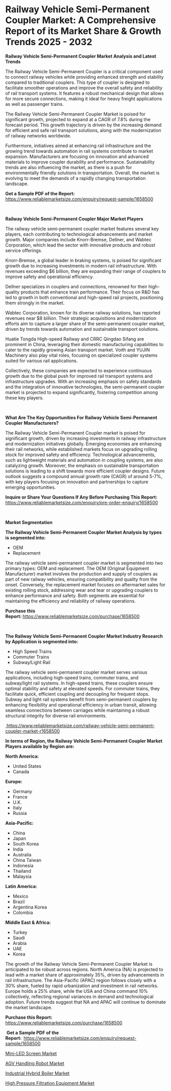 <p><h1>Railway Vehicle Semi-Permanent Coupler Market: A Comprehensive Report of its Market Share & Growth Trends 2025 - 2032</h1></p><p><strong>Railway Vehicle Semi-Permanent Coupler Market Analysis and Latest Trends</strong></p>
<p><p>The Railway Vehicle Semi-Permanent Coupler is a critical component used to connect railway vehicles while providing enhanced strength and stability compared to traditional couplers. This type of coupler is designed to facilitate smoother operations and improve the overall safety and reliability of rail transport systems. It features a robust mechanical design that allows for more secure connections, making it ideal for heavy freight applications as well as passenger trains.</p><p>The Railway Vehicle Semi-Permanent Coupler Market is poised for significant growth, projected to expand at a CAGR of 7.8% during the forecast period. This growth trajectory is driven by the increasing demand for efficient and safe rail transport solutions, along with the modernization of railway networks worldwide. </p><p>Furthermore, initiatives aimed at enhancing rail infrastructure and the growing trend towards automation in rail systems contribute to market expansion. Manufacturers are focusing on innovation and advanced materials to improve coupler durability and performance. Sustainability trends are also influencing the market, as there is a push for environmentally friendly solutions in transportation. Overall, the market is evolving to meet the demands of a rapidly changing transportation landscape.</p></p>
<p><strong>Get a Sample PDF of the Report:&nbsp;</strong> <a href="https://www.reliablemarketsize.com/enquiry/request-sample/1658500?utm_campaign=1903&utm_medium=2&utm_source=Github&utm_content=ia&utm_term=23032025&utm_id=railway-vehicle-semi-permanent-coupler">https://www.reliablemarketsize.com/enquiry/request-sample/1658500</a></p>
<p>&nbsp;</p>
<p><strong>Railway Vehicle Semi-Permanent Coupler Major Market Players</strong></p>
<p><p>The railway vehicle semi-permanent coupler market features several key players, each contributing to technological advancements and market growth. Major companies include Knorr-Bremse, Dellner, and Wabtec Corporation, which lead the sector with innovative products and robust service offerings. </p><p>Knorr-Bremse, a global leader in braking systems, is poised for significant growth due to increasing investments in modern rail infrastructure. With revenues exceeding $6 billion, they are expanding their range of couplers to improve safety and operational efficiency.</p><p>Dellner specializes in couplers and connections, renowned for their high-quality products that enhance train performance. Their focus on R&D has led to growth in both conventional and high-speed rail projects, positioning them strongly in the market.</p><p>Wabtec Corporation, known for its diverse railway solutions, has reported revenues near $8 billion. Their strategic acquisitions and modernization efforts aim to capture a larger share of the semi-permanent coupler market, driven by trends towards automation and sustainable transport solutions.</p><p>Huatie Tongda High-speed Railway and CRRC Qingdao Sifang are prominent in China, leveraging their domestic manufacturing capabilities to cater to the rapidly growing Asian transport market. Voith and YUJIN Machinery also play vital roles, focusing on specialized coupler systems suited for various rail applications.</p><p>Collectively, these companies are expected to experience continuous growth due to the global push for improved rail transport systems and infrastructure upgrades. With an increasing emphasis on safety standards and the integration of innovative technologies, the semi-permanent coupler market is projected to expand significantly, fostering competition among these key players.</p></p>
<p>&nbsp;</p>
<p><strong>What Are The Key Opportunities For Railway Vehicle Semi-Permanent Coupler Manufacturers?</strong></p>
<p><p>The Railway Vehicle Semi-Permanent Coupler market is poised for significant growth, driven by increasing investments in railway infrastructure and modernization initiatives globally. Emerging economies are enhancing their rail networks, while established markets focus on upgrading rolling stock for improved safety and efficiency. Technological advancements, such as lightweight materials and automation in coupling systems, are also catalyzing growth. Moreover, the emphasis on sustainable transportation solutions is leading to a shift towards more efficient coupler designs. Future outlook suggests a compound annual growth rate (CAGR) of around 5-7%, with key players focusing on innovation and partnerships to capture emerging opportunities.</p></p>
<p><strong>Inquire or Share Your Questions If Any Before Purchasing This Report:</strong> <a href="https://www.reliablemarketsize.com/enquiry/pre-order-enquiry/1658500?utm_campaign=1903&utm_medium=2&utm_source=Github&utm_content=ia&utm_term=23032025&utm_id=railway-vehicle-semi-permanent-coupler">https://www.reliablemarketsize.com/enquiry/pre-order-enquiry/1658500</a></p>
<p>&nbsp;</p>
<p><strong>Market Segmentation</strong></p>
<p><strong>The Railway Vehicle Semi-Permanent Coupler Market Analysis by types is segmented into:</strong></p>
<p><ul><li>OEM</li><li>Replacement</li></ul></p>
<p><p>The railway vehicle semi-permanent coupler market is segmented into two primary types: OEM and replacement. The OEM (Original Equipment Manufacturer) market involves the production and supply of couplers as part of new railway vehicles, ensuring compatibility and quality from the onset. Conversely, the replacement market focuses on aftermarket sales for existing rolling stock, addressing wear and tear or upgrading couplers to enhance performance and safety. Both segments are essential for maintaining the efficiency and reliability of railway operations.</p></p>
<p><strong>Purchase this Report:&nbsp;</strong><a href="https://www.reliablemarketsize.com/purchase/1658500?utm_campaign=1903&utm_medium=2&utm_source=Github&utm_content=ia&utm_term=23032025&utm_id=railway-vehicle-semi-permanent-coupler">https://www.reliablemarketsize.com/purchase/1658500</a></p>
<p>&nbsp;</p>
<p><strong>The Railway Vehicle Semi-Permanent Coupler Market Industry Research by Application is segmented into:</strong></p>
<p><ul><li>High Speed Trains</li><li>Commuter Trains</li><li>Subway/Light Rail</li></ul></p>
<p><p>The railway vehicle semi-permanent coupler market serves various applications, including high-speed trains, commuter trains, and subway/light rail systems. In high-speed trains, these couplers ensure optimal stability and safety at elevated speeds. For commuter trains, they facilitate quick, efficient coupling and decoupling for frequent stops. Subway and light rail systems benefit from semi-permanent couplers by enhancing flexibility and operational efficiency in urban transit, allowing seamless connections between carriages while maintaining a robust structural integrity for diverse rail environments.</p></p>
<p><a href="https://www.reliablemarketsize.com/railway-vehicle-semi-permanent-coupler-market-r1658500?utm_campaign=1903&utm_medium=2&utm_source=Github&utm_content=ia&utm_term=23032025&utm_id=railway-vehicle-semi-permanent-coupler">&nbsp;https://www.reliablemarketsize.com/railway-vehicle-semi-permanent-coupler-market-r1658500</a></p>
<p><strong>In terms of Region, the Railway Vehicle Semi-Permanent Coupler Market Players available by Region are:</strong></p>
<p>
    <p> <strong> North America: </strong>
        <ul>
            <li>United States</li>
            <li>Canada</li>
        </ul>
        </p> 
    <p> <strong> Europe: </strong>
        <ul>
            <li>Germany</li>
            <li>France</li>
            <li>U.K.</li>
            <li>Italy</li>
            <li>Russia</li>
        </ul>
        </p> 
    <p> <strong> Asia-Pacific: </strong>
        <ul>
            <li>China</li>
            <li>Japan</li>
            <li>South Korea</li>
            <li>India</li>
            <li>Australia</li>
            <li>China Taiwan</li>
            <li>Indonesia</li>
            <li>Thailand</li>
            <li>Malaysia</li>
        </ul>
        </p> 
    <p> <strong> Latin America: </strong>
        <ul>
            <li>Mexico</li>
            <li>Brazil</li>
            <li>Argentina Korea</li>
            <li>Colombia</li>
        </ul>
        </p> 
    <p> <strong> Middle East & Africa: </strong>
        <ul>
            <li>Turkey</li>
            <li>Saudi</li>
            <li>Arabia</li>
            <li>UAE</li>
            <li>Korea</li>
        </ul>
    </p>
    </p>
<p><p>The growth of the Railway Vehicle Semi-Permanent Coupler Market is anticipated to be robust across regions. North America (NA) is projected to lead with a market share of approximately 35%, driven by advancements in rail infrastructure. The Asia-Pacific (APAC) region follows closely with a 30% share, fueled by rapid urbanization and investment in rail networks. Europe holds a 25% share, while the USA and China command 10% collectively, reflecting regional variances in demand and technological adoption. Future trends suggest that NA and APAC will continue to dominate the market landscape.</p></p>
<p><strong>Purchase this Report: </strong><a href="https://www.reliablemarketsize.com/purchase/1658500?utm_campaign=1903&utm_medium=2&utm_source=Github&utm_content=ia&utm_term=23032025&utm_id=railway-vehicle-semi-permanent-coupler">https://www.reliablemarketsize.com/purchase/1658500</a></p>
<p>&nbsp;<strong>Get a Sample PDF of the Report:&nbsp;&nbsp;</strong><a href="https://www.reliablemarketsize.com/enquiry/request-sample/1658500?utm_campaign=1903&utm_medium=2&utm_source=Github&utm_content=ia&utm_term=23032025&utm_id=railway-vehicle-semi-permanent-coupler">https://www.reliablemarketsize.com/enquiry/request-sample/1658500</a></p>
<p><strong></strong></p>
<p><p><a href="https://github.com/zeraikulkawb/Market-Research-Report-List-1/blob/main/mini-led-screen-market.md?utm_campaign=1903&utm_medium=2&utm_source=Github&utm_content=ia&utm_term=23032025&utm_id=railway-vehicle-semi-permanent-coupler">Mini-LED Screen Market</a></p><p><a href="https://github.com/rullihipes6h/Market-Research-Report-List-1/blob/main/agv-handling-robot-market.md?utm_campaign=1903&utm_medium=2&utm_source=Github&utm_content=ia&utm_term=23032025&utm_id=railway-vehicle-semi-permanent-coupler">AGV Handling Robot Market</a></p><p><a href="https://github.com/ashepherd82/Market-Research-Report-List-7/blob/main/industrial-hybrid-boiler-market.md?utm_campaign=1903&utm_medium=2&utm_source=Github&utm_content=ia&utm_term=23032025&utm_id=railway-vehicle-semi-permanent-coupler">Industrial Hybrid Boiler Market</a></p><p><a href="https://github.com/dandatesha7q/Market-Research-Report-List-1/blob/main/high-pressure-filtration-equipment-market.md?utm_campaign=1903&utm_medium=2&utm_source=Github&utm_content=ia&utm_term=23032025&utm_id=railway-vehicle-semi-permanent-coupler">High Pressure Filtration Equipment Market</a></p></p>